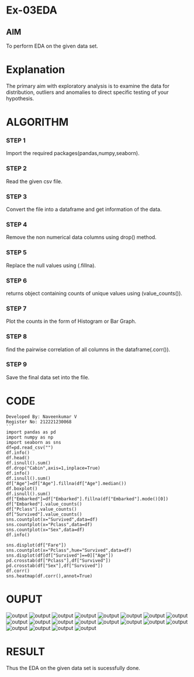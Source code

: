 # Ex-03EDA

## AIM
To perform EDA on the given data set. 

# Explanation
The primary aim with exploratory analysis is to examine the data for distribution, outliers and 
anomalies to direct specific testing of your hypothesis.
 

# ALGORITHM
### STEP 1
Import the required packages(pandas,numpy,seaborn).

### STEP 2
Read the given csv file.

### STEP 3
Convert the file into a dataframe and get information of the data.

### STEP 4
Remove the non numerical data columns using drop() method.

### STEP 5
Replace the null values using (.fillna).

### STEP 6
returns object containing counts of unique values using (value_counts()).

### STEP 7
Plot the counts in the form of Histogram or Bar Graph.

### STEP 8
find the pairwise correlation of all columns in the dataframe(.corr()).

### STEP 9
Save the final data set into the file.



# CODE
~~~
Developed By: Naveenkumar V
Register No: 212221230068
```
import pandas as pd
import numpy as np
import seaborn as sns
df=pd.read_csv("")
df.info()
df.head()
df.isnull().sum()
df.drop("Cabin",axis=1,inplace=True)
df.info()
df.isnull().sum()
df["Age"]=df["Age"].fillna(df["Age"].median())
df.boxplot()
df.isnull().sum()
df["Embarked"]=df["Embarked"].fillna(df["Embarked"].mode()[0])
df["Embarked"].value_counts()
df["Pclass"].value_counts()
df["Survived"].value_counts()
sns.countplot(x="Survived",data=df)
sns.countplot(x="Pclass",data=df)
sns.countplot(x="Sex",data=df)
df.info()

sns.displot(df["Fare"])
sns.countplot(x="Pclass",hue="Survived",data=df)
sns.displot(df[df["Survived"]==0]["Age"])
pd.crosstab(df["Pclass"],df["Survived"])
pd.crosstab(df["Sex"],df["Survived"])
df.corr()
sns.heatmap(df.corr(),annot=True)
~~~
# OUPUT
![output](ot1.png)
![output](ot2.png)
![output](ot3.png)
![output](ot4.png)
![output](ot5.png)
![output](ot6.png)
![output](ot7.png)
![output](ot8.png)
![output](ot9.png)
![output](ot10.png)
![output](ot11.png)
![output](ot12.png)
![output](ot13.png)
![output](ot14.png)
![output](ot15.png)
![output](ot16.png)
![output](ot17.png)
![output](ot18.png)
![output](19.png)
![output](ot20.png)

# RESULT
Thus the EDA on the given data set is sucessfully done.



















